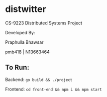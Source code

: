# distwitter
CS-9223 Distributed Systems Project

Developed By:

Praphulla Bhawsar

pmb418 | N13663464

## To Run:
Backend:
`go build && ./project`

Frontend:
`cd front-end && npm i && npm start`
